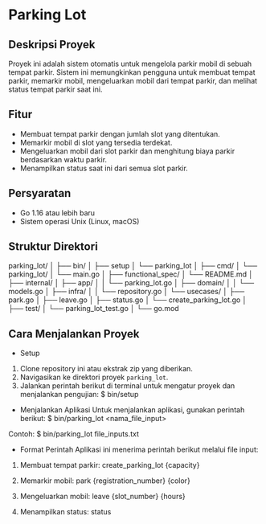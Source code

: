 # Parking Lot

## Deskripsi Proyek
Proyek ini adalah sistem otomatis untuk mengelola parkir mobil di sebuah tempat parkir. Sistem ini memungkinkan pengguna untuk membuat tempat parkir, memarkir mobil, mengeluarkan mobil dari tempat parkir, dan melihat status tempat parkir saat ini.

## Fitur
- Membuat tempat parkir dengan jumlah slot yang ditentukan.
- Memarkir mobil di slot yang tersedia terdekat.
- Mengeluarkan mobil dari slot parkir dan menghitung biaya parkir berdasarkan waktu parkir.
- Menampilkan status saat ini dari semua slot parkir.

## Persyaratan
- Go 1.16 atau lebih baru
- Sistem operasi Unix (Linux, macOS)

## Struktur Direktori
parking_lot/
│
├── bin/
│   ├── setup
│   └── parking_lot
│
├── cmd/
│   └── parking_lot/
│       └── main.go
│
├── functional_spec/
│   └── README.md
│
├── internal/
│   ├── app/
│   │   └── parking_lot.go
│   ├── domain/
│   │   └── models.go
│   ├── infra/
│   │   └── repository.go
│   └── usecases/
│       ├── park.go
│       ├── leave.go
│       ├── status.go
│       └── create_parking_lot.go
│
├── test/
│   └── parking_lot_test.go
│
└── go.mod


## Cara Menjalankan Proyek
- Setup
1. Clone repository ini atau ekstrak zip yang diberikan.
2. Navigasikan ke direktori proyek `parking_lot`.
3. Jalankan perintah berikut di terminal untuk mengatur proyek dan menjalankan pengujian:
   $ bin/setup

- Menjalankan Aplikasi
Untuk menjalankan aplikasi, gunakan perintah berikut:
   $ bin/parking_lot <nama_file_input>

Contoh:
   $ bin/parking_lot file_inputs.txt

- Format Perintah
Aplikasi ini menerima perintah berikut melalui file input:
1. Membuat tempat parkir:
    create_parking_lot {capacity}

2. Memarkir mobil:
    park {registration_number} {color}

3. Mengeluarkan mobil:
    leave {slot_number} {hours}

4. Menampilkan status:
    status
